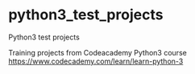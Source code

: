 # python3_test_projects
Python3 test projects

Training projects from Codeacademy Python3 course
https://www.codecademy.com/learn/learn-python-3
